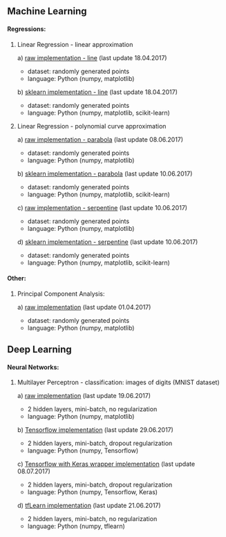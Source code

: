## Machine Learning

#### Regressions:

1. Linear Regression - linear approximation

	a) [raw implementation - line](https://github.com/FisherKK/F1sherKK-MachineLearning/blob/master/LinearRegression/linear/line/raw_solution/LinearRegression_Raw.ipynb) (last update 18.04.2017)
	- dataset: randomly generated points
	- language: Python (numpy, matplotlib)
	
	b) [sklearn implementation - line](https://github.com/FisherKK/F1sherKK-MachineLearning/blob/master/LinearRegression/linear/line/sklearn_solution/LinearRegression_Sklearn.ipynb) (last update 18.04.2017)
	- dataset: randomly generated points
	- language: Python (numpy, matplotlib, scikit-learn)
    

2. Linear Regression - polynomial curve approximation

	a) [raw implementation - parabola](https://github.com/FisherKK/F1sherKK-MachineLearning/blob/master/LinearRegression/polynomial/parabola/raw_solution/PolynomialRegression_Exponentation2_Raw.ipynb) (last update 08.06.2017)
	- dataset: randomly generated points
	- language: Python (numpy, matplotlib)
	
	b) [sklearn implementation - parabola](https://github.com/FisherKK/F1sherKK-MachineLearning/blob/master/LinearRegression/polynomial/parabola/sklearn_solution/PolynomialRegression_Exponentation2_Sklearn.ipynb) (last update 10.06.2017)
	- dataset: randomly generated points
	- language: Python (numpy, matplotlib, scikit-learn)

	c) [raw implementation - serpentine](https://github.com/FisherKK/F1sherKK-MachineLearning/blob/master/LinearRegression/polynomial/parabola/raw_solution/PolynomialRegression_Exponentation2_Raw.ipynb) (last update 10.06.2017)
	- dataset: randomly generated points
	- language: Python (numpy, matplotlib)
	
    d) [sklearn implementation - serpentine](https://github.com/FisherKK/F1sherKK-MachineLearning/blob/master/LinearRegression/polynomial/serpentine/sklearn_solution/PolynomialRegression_Exponentation3_Sklearn.ipynb) (last update 10.06.2017)
	- dataset: randomly generated points
	- language: Python (numpy, matplotlib, scikit-learn)
	
#### Other:

1. Principal Component Analysis:

	a) [raw implementation](https://github.com/FisherKK/F1sherKK-MachineLearning/blob/master/PrincipalComponenAnalysis/PCA_Raw.ipynb) (last update 01.04.2017)
	- dataset: randomly generated points
	- language: Python (numpy, matplotlib)

## Deep Learning

#### Neural Networks:

1. Multilayer Perceptron - classification: images of digits (MNIST dataset)

	a) [raw implementation](https://github.com/FisherKK/F1sherKK-MachineLearning/blob/master/NeuralNetworks/MNIST-Dataset/raw_solution/MultilayerPerceptron-MNIST-Raw.ipynb) (last update 19.06.2017)
	- 2 hidden layers, mini-batch, no regularization
	- language: Python (numpy, matplotlib)

	b) [Tensorflow implementation](https://github.com/FisherKK/F1sherKK-MachineLearning/blob/master/NeuralNetworks/MNIST-Dataset/tensorflow_solution/MultilayerPerceptron-MNIST-Tensorflow.ipynb) (last update 29.06.2017)
	- 2 hidden layers, mini-batch, dropout regularization
	- language: Python (numpy, Tensorflow)
	
	c) [Tensorflow with Keras wrapper implementation](https://github.com/FisherKK/F1sherKK-MachineLearning/blob/master/NeuralNetworks/MNIST-Dataset/tensorflow-keras_solution/MultilayerPerceptron-MNIST-TensorflowWithKerasWrapper.ipynb) (last update 08.07.2017)
	- 2 hidden layers, mini-batch, dropout regularization
	- language: Python (numpy, Tensorflow, Keras)
	
	d) [tfLearn implementation](https://github.com/FisherKK/F1sherKK-MachineLearning/blob/master/NeuralNetworks/MNIST-Dataset/tflearn_solution/MultilayerPerceptron-MNIST-tflearn.ipynb) (last update 21.06.2017)
	- 2 hidden layers, mini-batch, no regularization
	- language: Python (numpy, tflearn)

